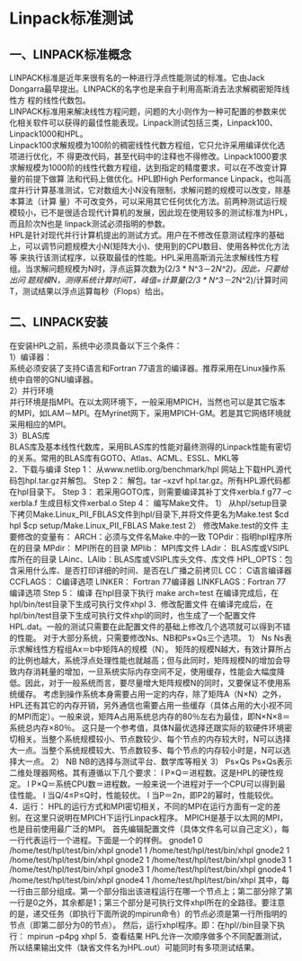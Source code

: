 Linpack标准测试
===
一、LINPACK标准概念
---

LINPACK标准是近年来很有名的一种进行浮点性能测试的标准。它由Jack Dongarra最早提出。LINPACK的名字也是来自于利用高斯消去法求解稠密矩阵线性方
程的线性代数包。<br>LINPACK标准用来解决线性方程问题，问题的大小则作为一种可配置的参数来优化相关软件可以获得的最佳性能表现。Linpack测试包括三类，Linpack100、Linpack1000和HPL。<br>Linpack100求解规模为100阶的稠密线性代数方程组，它只允许采用编译优化选项进行优化，不
得更改代码，甚至代码中的注释也不得修改。Linpack1000要求求解规模为1000阶的线性代数方程组，达到指定的精度要求，可以在不改变计算量的前提下做算
法和代码上做优化。HPL即High Performance Linpack，也叫高度并行计算基准测试，它对数组大小N没有限制，求解问题的规模可以改变，除基本算法（计算
量）不可改变外，可以采用其它任何优化方法。前两种测试运行规模较小，已不是很适合现代计算机的发展，因此现在使用较多的测试标准为HPL，而且阶次N也是
linpack测试必须指明的参数。<br>
HPL是针对现代并行计算机提出的测试方式。用户在不修改任意测试程序的基础上，可以调节问题规模大小N(矩阵大小)、使用到的CPU数目、使用各种优化方法等
来执行该测试程序，以获取最佳的性能。HPL采用高斯消元法求解线性方程组。当求解问题规模为N时，浮点运算次数为(2/3 * N^3－2*N^2)。因此，只要给出问
题规模N，测得系统计算时间T，峰值=计算量(2/3 * N^3－2*N^2)/计算时间T，测试结果以浮点运算每秒（Flops）给出。<br>

二、LINPACK安装
---

在安装HPL之前，系统中必须具备以下三个条件：<br>
1）编译器：<br>
系统必须安装了支持C语言和Fortran 77语言的编译器。推荐采用在Linux操作系统中自带的GNU编译器。<br>
2）并行环境<br>
并行环境是指MPI。在以太网环境下，一般采用MPICH，当然也可以是其它版本的MPI，如LAM－MPI。在Myrinet网下，采用MPICH-GM。若是其它网络环境就采用相应的MPI。<br>
3）BLAS库<br>
BLAS库及基本线性代数库，采用BLAS库的性能对最终测得的Linpack性能有密切的关系。常用的BLAS库有GOTO、Atlas、ACML、ESSL、MKL等<br>
2．下载与编译
Step 1：   从www.netlib.org/benchmark/hpl 网站上下载HPL源代码包hpl.tar.gz并解包。
Step 2：   解包。tar –xzvf hpl.tar.gz。所有HPL源代码都在hpl目录下。
Step 3：   若采用GOTO库，则需要编译其补丁文件xerbla.f
g77 –c xerbla.f
生成目标文件xerbal.o
Step 4：   编写Make文件。
1） 从hpl/setup目录下拷贝Make.Linux_PII_FBLAS文件到hpl/目录下,并将文件更名为Make.test
$cd hpl
$cp setup/Make.Linux_PII_FBLAS Make.test
2） 修改Make.test的文件
主要修改的变量有：
ARCH：必须与文件名Make.<arch>中的<arch>一致
TOPdir：指明hpl程序所在的目录
MPdir： MPI所在的目录
MPlib： MPI库文件
LAdir： BLAS库或VSIPL库所在的目录
LAinc、LAlib：BLAS库或VSIPL库头文件、库文件
HPL_OPTS：包含采用什么库、是否打印详细的时间、是否在L广播之前拷贝L
CC：      C语言编译器
CCFLAGS： C编译选项
LINKER： Fortran 77编译器
LINKFLAGS：Fortran 77编译选项
Step 5：   编译
在hpl目录下执行  make arch=test
在编译完成后，在hpl/bin/test目录下生成可执行文件xhpl
 3．修改配置文件
在编译完成后，在hpl/bin/test目录下生成可执行文件xhpl的同时，也生成了一个配置文件HPL.dat。一般的测试只需要在此配置文件的基础上修改几个选项就可以得到不错的性能。
对于大部分系统，只需要修改Ns、NB和Ps×Qs三个选项。
 1） Ns
Ns表示求解线性方程组Ax＝b中矩阵A的规模（N）。
矩阵的规模N越大，有效计算所占的比例也越大，系统浮点处理性能也就越高；但与此同时，矩阵规模N的增加会导致内存消耗量的增加，一旦系统实际内存空间不足，使用缓存，性能会大幅度降低。因此，对于一般系统而言，要尽量增大矩阵规模N的同时，又要保证不使用系统缓存。
考虑到操作系统本身需要占用一定的内存，除了矩阵A（N×N）之外，HPL还有其它的内存开销，另外通信也需要占用一些缓存（具体占用的大小视不同的MPI而定）。一般来说，矩阵A占用系统总内存的80％左右为最佳，即N×N×8＝系统总内存×80％。
这只是一个参考值，具体N最优选择还跟实际的软硬件环境密切相关。当整个系统规模较小、节点数较少、每个节点的内存较大时，N可以选择大一点。当整个系统规模较大、节点数较多、每个节点的内存较小时是，N可以选择大一点。
  2） NB
NB的选择与测试平台、数学库等相关
  3） Ps×Qs
Ps×Qs表示二维处理器网格。其有遵循以下几个要求：
l P×Q＝进程数。这是HPL的硬性规定。
l P×Q＝系统CPU数＝进程数。一般来说一个进程对于一个CPU可以得到最佳性能。
l 当Q/4≤P≤Q时，性能较优。
l 当P＝2n，即P2的幂时，性能较优。
  4．运行：
HPL的运行方式和MPI密切相关，不同的MPI在运行方面有一定的差别。在这里只说明在MPICH下运行Linpack程序。
MPICH是基于以太网的MPI，也是目前使用最广泛的MPI。
首先编辑配置文件<p4file>（具体文件名可以自己定义），<p4file>每一行代表运行一个进程。下面是一个<p4file>的样例。
gnode1 0 /home/test/hpl/test/bin/xhpl
gnode1 1 /home/test/hpl/test/bin/xhpl
gnode2 1 /home/test/hpl/test/bin/xhpl
gnode2 1 /home/test/hpl/test/bin/xhpl
gnode3 1 /home/test/hpl/test/bin/xhpl
gnode3 1 /home/test/hpl/test/bin/xhpl
gnode4 1 /home/test/hpl/test/bin/xhpl
gnode4 1 /home/test/hpl/test/bin/xhpl
其中，每一行由三部分组成。第一个部分指出该进程运行在哪一个节点上；第二部分除了第一行是0之外，其余都是1；第三个部分是可执行文件xhpl所在的全路径。要注意的是，递交任务（即执行下面所说的mpirun命令）的节点必须是第一行所指明的节点（即第二部分为0的节点）。
然后，运行xhpl程序。即：在hpl/<arch>/bin目录下执行：
mpirun –p4pg <p4file> xhpl
  5．查看结果
HPL允许一次顺序做多个不同配置测试，所以结果输出文件（缺省文件名为HPL.out）可能同时有多项测试结果。
